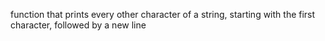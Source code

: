 function that prints every other character of a string, starting with the first character, followed by a new line
